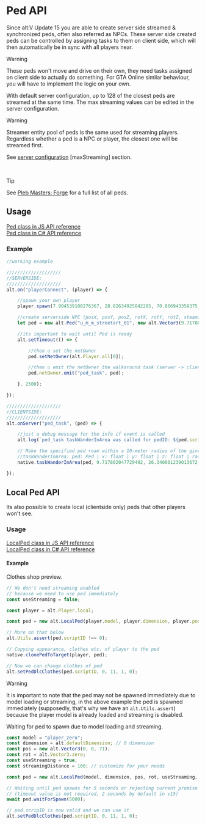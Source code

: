 # Ped API

Since alt:V Update 15 you are able to create server side streamed & synchronized peds, often also referred as NPCs. These server side created peds can be controlled by assigning tasks to them on client side, which will then automatically be in sync with all players near.

> [!WARNING]
> These peds won't move and drive on their own, they need tasks assigned on client side to actually do something.
> For GTA Online similar behaviour, you will have to implement the logic on your own.

With default server configuration, up to 128 of the closest peds are streamed at the same time. The max streaming values can be edited in the server configuration.

> [!WARNING]
> Streamer entity pool of peds is the same used for streaming players. Regardless whether a ped is a NPC or player, the closest one will be streamed first.

See [server configuration](configs/server.md) [maxStreaming] section.

<br>

> [!TIP]
> See <a href='https://forge.plebmasters.de/peds'>Pleb Masters: Forge</a> for a full list of all peds.

## Usage

[Ped class in JS API reference](https://docs.altv.mp/js/api/alt-server.Ped.html)<br>
[Ped class in C# API reference](https://docs.altv.mp/cs/api/AltV.Net.Elements.Entities.Ped.html)<br>

### Example

```js
//working example

////////////////////
//SERVERSIDE:
////////////////////
alt.on("playerConnect", (player) => {

    //spawn your own player
    player.spawn(7.904539108276367, 28.82634925842285, 70.866943359375, 0);

    //create serverside NPC (posX, posY, posZ, rotX, rotY, rotZ, steamingDistance)
    let ped = new alt.Ped("u_m_m_streetart_01", new alt.Vector3(9.717802047729492, 26.340801239013672, 70.81243896484375), new alt.Vector3(0, 0, 0), 200);

    //its important to wait until Ped is ready
    alt.setTimeout(() => {

        //then u set the netOwner
        ped.setNetOwner(alt.Player.all[0]);

        //then u emit the netOwner the walkaround task (server -> client)
        ped.netOwner.emit("ped_task", ped);

    }, 2500);

});

////////////////////
//CLIENTSIDE:
////////////////////
alt.onServer("ped_task", (ped) => {

    //just a debug message for the info if event is called
    alt.log(`ped_task taskWanderInArea was called for pedID: ${ped.scriptID}`);

    // Make the specified ped roam within a 10-meter radius of the given coordinates. It will always move to a random location inside the radius, while waiting a minimum of 2 and maximum of 10 seconds before moving.
    //taskWanderInArea: ped: Ped | x: float | y: float | z: float | radius: float | minimalLength: float | timeBetweenWalks: float
    native.taskWanderInArea(ped, 9.717802047729492, 26.340801239013672, 70.81243896484375, 10, 2, 10);

});
```

## Local Ped API

Its also possible to create local (clientside only) peds that other players won't see.

### Usage

[LocalPed class in JS API reference](https://docs.altv.mp/js/api/alt-client.LocalPed.html)<br>
[LocalPed class in C# API reference](https://docs.altv.mp/cs/api/AltV.Net.Client.Elements.Entities.LocalPed.html)<br>

#### Example
Clothes shop preview.

```js
// We don't need streaming enabled
// because we need to use ped immediately
const useStreaming = false;

const player = alt.Player.local;

const ped = new alt.LocalPed(player.model, player.dimension, player.pos, player.rot, useStreaming);

// More on that below
alt.Utils.assert(ped.scriptID !== 0);

// Copying appearance, clothes etc. of player to the ped
native.clonePedToTarget(player, ped);

// Now we can change clothes of ped
alt.setPedDlcClothes(ped.scriptID, 0, 11, 1, 0);
```

> [!WARNING]
> It is important to note that the ped may not be spawned immediately due to model loading or streaming, in the above example the ped is spawned immediately (supposedly, that's why we have an `alt.Utils.assert`) because the player model is already loaded and streaming is disabled.

Waiting for ped to spawn due to model loading and streaming.
```js
const model = "player_zero";
const dimension = alt.defaultDimension; // 0 dimension
const pos = new alt.Vector3(0, 0, 71);
const rot = alt.Vector3.zero;
const useStreaming = true;
const streamingDistance = 100; // customize for your needs

const ped = new alt.LocalPed(model, dimension, pos, rot, useStreaming, streamingDistance);

// Waiting until ped spawns for 5 seconds or rejecting current promise
// (timeout value is not required, 2 seconds by default in v15)
await ped.waitForSpawn(5000);

// ped.scripID is now valid and we can use it
alt.setPedDlcClothes(ped.scriptID, 0, 11, 1, 0);
```
